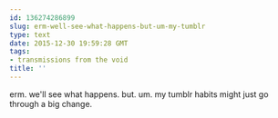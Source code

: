 ```yaml
---
id: 136274286899
slug: erm-well-see-what-happens-but-um-my-tumblr
type: text
date: 2015-12-30 19:59:28 GMT
tags:
- transmissions from the void
title: ''
---
```

erm. we'll see what happens. but. um. my tumblr habits might just go through a big change.